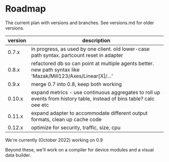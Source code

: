 # Roadmap

The current plan with versions and branches. See versions.md for older versions. 

| version | description |
| -------- | ------------ |
| 0.7.x | in progress, as used by one client. old lower-case path syntax. partcount reset in adapter |
| 0.8.x | refactored db so can point at multiple agents better. new path syntax like 'Mazak/Mill123/Axes/Linear[X]/...' |
| 0.9.x | merge 0.7 into 0.8, keep both working |
| 0.10.x | expand metrics - use continuous aggregates to roll up events from history table, instead of bins table? calc oee etc |
| 0.11.x | expand adapter to accommodate different output formats, clean up cache code |
| 0.12.x | optimize for security, traffic, size, cpu |

We're currently (October 2022) working on 0.9

Beyond these, we'll work on a compiler for device modules and a visual data builder. 

